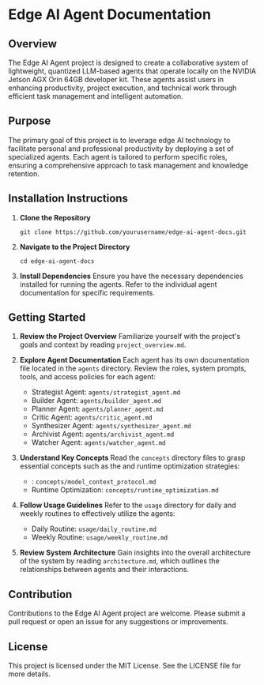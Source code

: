 # Edge AI Agent Documentation

## Overview
The Edge AI Agent project is designed to create a collaborative system of lightweight, quantized LLM-based agents that operate locally on the NVIDIA Jetson AGX Orin 64GB developer kit. These agents assist users in enhancing productivity, project execution, and technical work through efficient task management and intelligent automation.

## Purpose
The primary goal of this project is to leverage edge AI technology to facilitate personal and professional productivity by deploying a set of specialized agents. Each agent is tailored to perform specific roles, ensuring a comprehensive approach to task management and knowledge retention.

## Installation Instructions
1. **Clone the Repository**
   ```
   git clone https://github.com/yourusername/edge-ai-agent-docs.git
   ```
2. **Navigate to the Project Directory**
   ```
   cd edge-ai-agent-docs
   ```
3. **Install Dependencies**
   Ensure you have the necessary dependencies installed for running the agents. Refer to the individual agent documentation for specific requirements.

## Getting Started
1. **Review the Project Overview**
   Familiarize yourself with the project's goals and context by reading `project_overview.md`.

2. **Explore Agent Documentation**
   Each agent has its own documentation file located in the `agents` directory. Review the roles, system prompts, tools, and access policies for each agent:
   - Strategist Agent: `agents/strategist_agent.md`
   - Builder Agent: `agents/builder_agent.md`
   - Planner Agent: `agents/planner_agent.md`
   - Critic Agent: `agents/critic_agent.md`
   - Synthesizer Agent: `agents/synthesizer_agent.md`
   - Archivist Agent: `agents/archivist_agent.md`
   - Watcher Agent: `agents/watcher_agent.md`

3. **Understand Key Concepts**
   Read the `concepts` directory files to grasp essential concepts such as the  and runtime optimization strategies:
   - : `concepts/model_context_protocol.md`
   - Runtime Optimization: `concepts/runtime_optimization.md`

4. **Follow Usage Guidelines**
   Refer to the `usage` directory for daily and weekly routines to effectively utilize the agents:
   - Daily Routine: `usage/daily_routine.md`
   - Weekly Routine: `usage/weekly_routine.md`

5. **Review System Architecture**
   Gain insights into the overall architecture of the system by reading `architecture.md`, which outlines the relationships between agents and their interactions.

## Contribution
Contributions to the Edge AI Agent project are welcome. Please submit a pull request or open an issue for any suggestions or improvements.

## License
This project is licensed under the MIT License. See the LICENSE file for more details.
